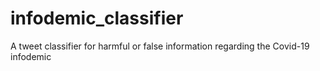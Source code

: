 # infodemic_classifier
A tweet classifier for harmful or false information regarding the Covid-19 infodemic
